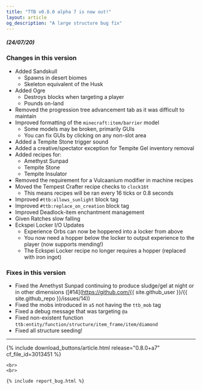 ```yaml
---
title: "TTB v0.8.0 alpha 7 is now out!"
layout: article
og_description: "A large structure bug fix"
---
```


##### (24/07/20)

### Changes in this version
- Added Sandskull
    - Spawns in desert biomes
    - Skeleton equivalent of the Husk
- Added Ogre
    - Destroys blocks when targeting a player
    - Pounds on-land
- Removed the progression tree advancement tab as it was difficult to maintain
- Improved formatting of the `minecraft:item/barrier` model
    - Some models may be broken, primarily GUIs
    - You can fix GUIs by clicking on any non-slot area
- Added a Tempite Stone trigger sound
- Added a creative/spectator exception for Tempite Gel inventory removal
- Added recipes for:
    - Amethyst Sunpad
    - Tempite Stone
    - Tempite Insulator
- Removed the requirement for a Vulcaanium modifier in machine recipes
- Moved the Tempest Crafter recipe checks to `clock16t`
    - This means recipes will be ran every 16 ticks or 0.8 seconds
- Improved `#ttb:allows_sunlight` block tag
- Improved `#ttb:replace_on_creation` block tag
- Improved Deadlock-item enchantment management
- Given Ratches slow falling
- Eckspei Locker I/O Updates
    - Experience Orbs can now be hoppered into a locker from above
    - You now need a hopper below the locker to output experience to the player (now supports mending!)
    - The Eckspei Locker recipe no longer requires a hopper (replaced with iron ingot)

### Fixes in this version
- Fixed the Amethyst Sunpad continuing to produce sludge/gel at night or in other dimensions ([#14](https://github.com/{{ site.github_user }}/{{ site.github_repo }}/issues/14))
- Fixed the mobs introduced in `a5` not having the `ttb_mob` tag
- Fixed a debug message that was targeting `@a`
- Fixed non-existent function `ttb:entity/function/structure/item_frame/item/diamond`
- Fixed all structure seeding!

---

<div center>
    {% include download_buttons/article.html release="0.8.0+a7" cf_file_id=3013451 %}

    <br>
    <br>

    {% include report_bug.html %}
</div>
